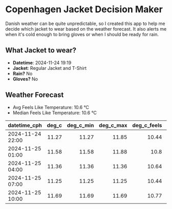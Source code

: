 
# Copenhagen Jacket Decision Maker

Danish weather can be quite unpredictable, so I created this app to help me decide which jacket to wear based on the weather forecast. 
It also alerts me when it's cold enough to bring gloves or when I should be ready for rain.

## What Jacket to wear?

- **Datetime**: 2024-11-24 19:19
- **Jacket**: Regular Jacket and T-Shirt
- **Rain?** No
- **Gloves?** No

## Weather Forecast
- Avg Feels Like Temperature: 10.6 °C
- Median Feels Like Temperature: 10.6 °C

| datetime_cph     |   deg_c |   deg_c_min |   deg_c_max |   deg_c_feels | weather   | wind   | rain   |
|:-----------------|--------:|------------:|------------:|--------------:|:----------|:-------|:-------|
| 2024-11-24 22:00 |   11.27 |       11.27 |       11.85 |         10.44 | Clouds    | High   | None   |
| 2024-11-25 01:00 |   11.58 |       11.58 |       11.88 |         10.8  | Clouds    | High   | None   |
| 2024-11-25 04:00 |   11.36 |       11.36 |       11.36 |         10.64 | Clouds    | High   | None   |
| 2024-11-25 07:00 |   11.25 |       11.25 |       11.25 |         10.44 | Clouds    | High   | None   |
| 2024-11-25 10:00 |   11.69 |       11.69 |       11.69 |         10.77 | Clouds    | High   | None   |
        